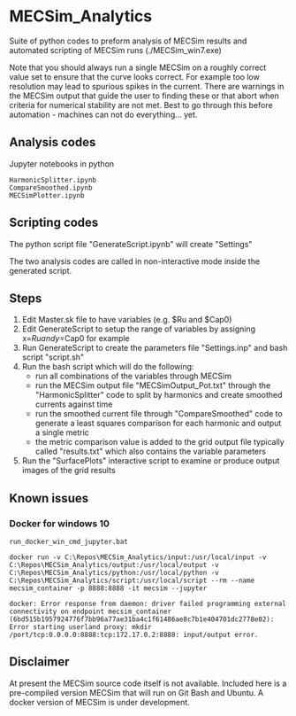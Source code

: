 # MECSim_Analytics

Suite of python codes to preform analysis of MECSim results and automated scripting of MECSim runs (./MECSim_win7.exe)

Note that you should always run a single MECSim on a roughly correct value set to ensure that the curve looks correct. For example too low resolution may lead to spurious spikes in the current. There are warnings in the MECSim output that guide the user to finding these or that abort when criteria for numerical stability are not met. Best to go through this before automation - machines can not do everything... yet.


## Analysis codes


Jupyter notebooks in python

    HarmonicSplitter.ipynb
    CompareSmoothed.ipynb
    MECSimPlotter.ipynb




## Scripting codes

The python script file "GenerateScript.ipynb" will create "Settings"

The two analysis codes are called in non-interactive mode inside the generated script.


## Steps

1. Edit Master.sk file to have variables (e.g. $Ru and $Cap0)
2. Edit GenerateScript to setup the range of variables by assigning x=$Ru and y=$Cap0 for example
3. Run GenerateScript to create the parameters file "Settings.inp" and bash script "script.sh"
4. Run the bash script which will do the following:
    * run all combinations of the variables through MECSim
    * run the MECSim output file "MECSimOutput\_Pot.txt" through the "HarmonicSplitter" code to split by harmonics and create smoothed currents against time
    * run the smoothed current file through "CompareSmoothed" code to generate a least squares comparison for each harmonic and output a single metric
    * the metric comparison value is added to the grid output file typically called "results.txt" which also contains the variable parameters
5. Run the "SurfacePlots" interactive script to examine or produce output images of the grid results


## Known issues

### Docker for windows 10


	run_docker_win_cmd_jupyter.bat

	docker run -v C:\Repos\MECSim_Analytics/input:/usr/local/input -v C:\Repos\MECSim_Analytics/output:/usr/local/output -v C:\Repos\MECSim_Analytics/python:/usr/local/python -v C:\Repos\MECSim_Analytics/script:/usr/local/script --rm --name mecsim_container -p 8888:8888 -it mecsim --jupyter

	docker: Error response from daemon: driver failed programming external connectivity on endpoint mecsim_container (6bd515b1957924776f7bb96a77ae31ba4c1f61486ae8c7b1e404701dc2778e02): Error starting userland proxy: mkdir /port/tcp:0.0.0.0:8888:tcp:172.17.0.2:8888: input/output error.


## Disclaimer

At present the MECSim source code itself is not available. Included here is a pre-compiled version MECSim that will run on Git Bash and Ubuntu. A docker version of MECSim is under development.